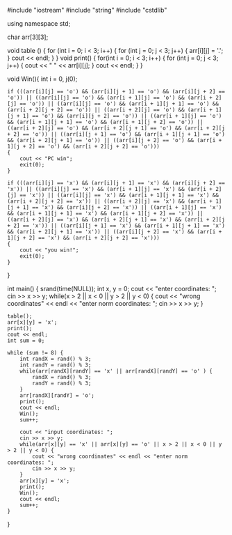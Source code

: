 #include "iostream"
#include "string"
#include "cstdlib"

using namespace std;

char arr[3][3];

void table () {
    for (int i = 0; i < 3; i++) {
        for (int j = 0; j < 3; j++) {
            arr[i][j] = '.';
        }
        cout << endl;
    }
}
void print() {
    for(int i = 0; i < 3; i++) {
        for (int j = 0; j < 3; j++) {
            cout << " " << arr[i][j];
        }
        cout << endl;
    }
}

void Win(){
    int i = 0, j(0);

    if (((arr[i][j] == 'o') && (arr[i][j + 1] == 'o') && (arr[i][j + 2] == 'o')) || ((arr[i][j] == 'o') && (arr[i + 1][j] == 'o') && (arr[i + 2][j] == 'o')) || ((arr[i][j] == 'o') && (arr[i + 1][j + 1] == 'o') && (arr[i + 2][j + 2] == 'o')) || ((arr[i + 2][j] == 'o') && (arr[i + 1][j + 1] == 'o') && (arr[i][j + 2] == 'o')) || ((arr[i + 1][j] == 'o') && (arr[i + 1][j + 1] == 'o') && (arr[i + 1][j + 2] == 'o')) || ((arr[i + 2][j] == 'o') && (arr[i + 2][j + 1] == 'o') && (arr[i + 2][j + 2] == 'o')) || ((arr[i][j + 1] == 'o') && (arr[i + 1][j + 1] == 'o') && (arr[i + 2][j + 1] == 'o')) || ((arr[i][j + 2] == 'o') && (arr[i + 1][j + 2] == 'o') && (arr[i + 2][j + 2] == 'o')))
    {
        cout << "PC win";
        exit(0);
    }

    if (((arr[i][j] == 'x') && (arr[i][j + 1] == 'x') && (arr[i][j + 2] == 'x')) || ((arr[i][j] == 'x') && (arr[i + 1][j] == 'x') && (arr[i + 2][j] == 'x')) || ((arr[i][j] == 'x') && (arr[i + 1][j + 1] == 'x') && (arr[i + 2][j + 2] == 'x')) || ((arr[i + 2][j] == 'x') && (arr[i + 1][j + 1] == 'x') && (arr[i][j + 2] == 'x')) || ((arr[i + 1][j] == 'x') && (arr[i + 1][j + 1] == 'x') && (arr[i + 1][j + 2] == 'x')) || ((arr[i + 2][j] == 'x') && (arr[i + 2][j + 1] == 'x') && (arr[i + 2][j + 2] == 'x')) || ((arr[i][j + 1] == 'x') && (arr[i + 1][j + 1] == 'x') && (arr[i + 2][j + 1] == 'x')) || ((arr[i][j + 2] == 'x') && (arr[i + 1][j + 2] == 'x') && (arr[i + 2][j + 2] == 'x')))
    {
        cout << "you win!";
        exit(0);
    }
}

int main() {
    srand(time(NULL));
    int x, y = 0;
    cout << "enter coordinates: ";
    cin >> x >> y;
    while(x > 2 || x < 0 || y > 2 || y < 0) {
        cout << "wrong coordinates" << endl << "enter norm coordinates: ";
        cin >> x >> y;
    }

    table();
    arr[x][y] = 'x';
    print();
    cout << endl;
    int sum = 0;

    while (sum != 8) {
        int randX = rand() % 3;
        int randY = rand() % 3;
        while(arr[randX][randY] == 'x' || arr[randX][randY] == 'o' ) {
            randX = rand() % 3;
            randY = rand() % 3;
        }
        arr[randX][randY] = 'o';
        print();
        cout << endl;
        Win();
        sum++;

        cout << "input coordinates: ";
        cin >> x >> y;
        while(arr[x][y] == 'x' || arr[x][y] == 'o' || x > 2 || x < 0 || y > 2 || y < 0) {
            cout << "wrong coordinates" << endl << "enter norm coordinates: ";
            cin >> x >> y;
        }
        arr[x][y] = 'x';
        print();
        Win();
        cout << endl;
        sum++;
    }
}
